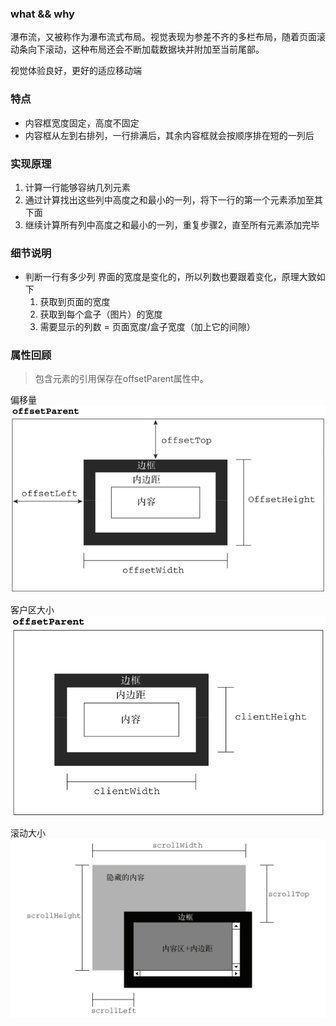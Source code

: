 ### what && why
瀑布流，又被称作为瀑布流式布局。视觉表现为参差不齐的多栏布局，随着页面滚动条向下滚动，这种布局还会不断加载数据块并附加至当前尾部。

视觉体验良好，更好的适应移动端

### 特点
- 内容框宽度固定，高度不固定
- 内容框从左到右排列，一行排满后，其余内容框就会按顺序排在短的一列后

### 实现原理
1. 计算一行能够容纳几列元素
2. 通过计算找出这些列中高度之和最小的一列，将下一行的第一个元素添加至其下面
3. 继续计算所有列中高度之和最小的一列，重复步骤2，直至所有元素添加完毕

### 细节说明
- 判断一行有多少列
  界面的宽度是变化的，所以列数也要跟着变化，原理大致如下
   1. 获取到页面的宽度
   2. 获取到每个盒子（图片）的宽度
   3. 需要显示的列数 = 页面宽度/盒子宽度（加上它的间隙）

### 属性回顾
> 包含元素的引用保存在offsetParent属性中。

偏移量
![](./images/offset.png)

客户区大小
![](./images/client.png)

滚动大小
![](./images/scroll.png)